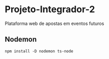 # Projeto-Integrador-2
Plataforma web de apostas em eventos futuros


## Nodemon

```
npm install -D nodemon ts-node
```